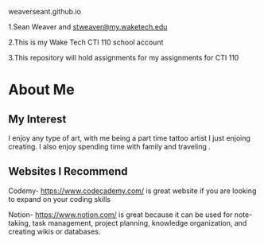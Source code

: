 weaverseant.github.io

1.Sean Weaver and stweaver@my.waketech.edu

2.This is my Wake Tech CTI 110 school account 

3.This repository will hold assignments for my assignments for CTI 110

# About Me

## My Interest
I enjoy any type of art, with me being a part time tattoo artist I just enjoing creating. I also enjoy spending time with family and traveling .

## Websites I Recommend

Codemy- https://www.codecademy.com/ is great website if you are looking to expand on your coding skills

Notion- https://www.notion.com/ is great because it can be used for note-taking, task management, project planning, knowledge organization, and creating wikis or databases.